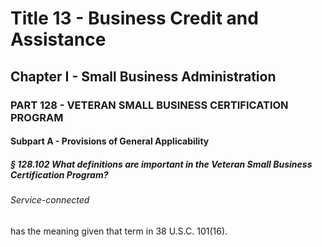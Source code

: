 
# Title 13 - Business Credit and Assistance
## Chapter I - Small Business Administration
### PART 128 - VETERAN SMALL BUSINESS CERTIFICATION PROGRAM
#### Subpart A - Provisions of General Applicability
##### § 128.102 What definitions are important in the Veteran Small Business Certification Program?
###### Service-connected

has the meaning given that term in 38 U.S.C. 101(16).
